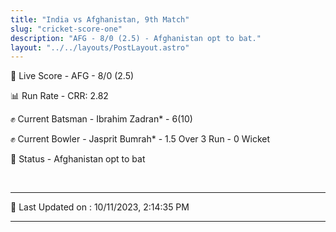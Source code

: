 ```yaml
---
title: "India vs Afghanistan, 9th Match"
slug: "cricket-score-one"
description: "AFG - 8/0 (2.5) - Afghanistan opt to bat."
layout: "../../layouts/PostLayout.astro"
---
```


🔴 Live Score - AFG - 8/0 (2.5)  

📊 Run Rate - CRR: 2.82  

✊ Current Batsman - Ibrahim Zadran* - 6(10)  

✊ Current Bowler - Jasprit Bumrah* - 1.5 Over 3 Run - 0 Wicket  

📑 Status - Afghanistan opt to bat

<br />

***

📝 Last Updated on : 10/11/2023, 2:14:35 PM

***

